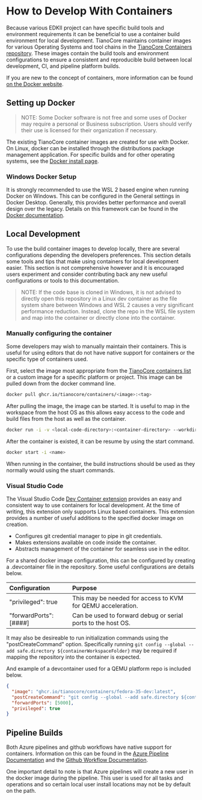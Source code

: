 # How to Develop With Containers

Because various EDKII project can have specific build tools and environment requirements
it can be beneficial to use a container build environment for local development.
TianoCore maintains container images for various Operating Systems and tool chains in the
[TianoCore Containers repository](https://github.com/tianocore/containers). These
images contain the build tools and environment configurations to ensure a consistent
and reproducible build between local development, CI, and pipeline platform builds.

If you are new to the concept of containers, more information can be found
[on the Docker website](https://www.docker.com/resources/what-container/).

## Setting up Docker

> NOTE:
> Some Docker software is not free and some uses of Docker may require a personal or
> Business subscription. Users should verify their use is licensed for their organization
> if necessary.

The existing TianoCore container images are created for use with Docker. On Linux,
docker can be installed through the distributions package management application.
For specific builds and for other operating systems, see the [Docker install page](https://docs.docker.com/engine/install/).

### Windows Docker Setup

It is strongly recommended to use the WSL 2 based engine when running Docker on
Windows. This can be configured in the General settings in Docker Desktop. Generally,
this provides better performance and overall design over the legacy. Details on
this framework can be found in the [Docker documentation](https://docs.docker.com/desktop/windows/wsl/).

## Local Development

To use the build container images to develop locally, there are several configurations
depending the developers preferences. This section details some tools and tips that
make using containers for local development easier. This section is not comprehensive
however and it is encouraged users experiment and consider contributing back any
new useful configurations or tools to this documentation.

> NOTE:
> If the code base is cloned in Windows, it is not advised to directly open
> this repository in a Linux dev container as the file system share between Windows
> and WSL 2 causes a very significant performance reduction. Instead, clone the
> repo in the WSL file system and map into the container or directly clone into
> the container.

### Manually configuring the container

Some developers may wish to manually maintain their containers. This is useful
for using editors that do not have native support for containers or the specific
type of containers used.

First, select the image most appropriate from the [TianoCore containers list](https://github.com/tianocore/containers#current-status)
or a custom image for a specific platform or project. This image can be pulled down
from the docker command line.

```bash
docker pull ghcr.io/tianocore/containers/<image>:<tag>
```

After pulling the image, the image can be started. It is useful to map in the workspace
from the host OS as this allows easy access to the code and build files from the
host as well as the container.

```bash
docker run -i -v <local-code-directory>:<container-directory> --workdir=<container directory> --name=<name> ghcr.io/tianocore/containers/<image>:<tag>
```

After the container is existed, it can be resume by using the start command.

```bash
docker start -i <name>
```

When running in the container, the build instructions should be used as they normally
would using the stuart commands.

### Visual Studio Code

The Visual Studio Code [Dev Container extension](https://code.visualstudio.com/docs/devcontainers/containers)
provides an easy and consistent way to use containers for local development. At
the time of writing, this extension only supports Linux based containers. This
extension provides a number of useful additions to the specified docker image on
creation.

- Configures git credential manager to pipe in git credentials.
- Makes extensions available on code inside the container.
- Abstracts management of the container for seamless use in the editor.

For a shared docker image configuration, this can be configured by creating a
.devcontainer file in the repository. Some useful configurations are details below.

| Configuration          | Purpose |
| :------------          | :------ |
| "privileged": true     | This may be needed for access to KVM for QEMU acceleration.  |
| "forwardPorts": [####] | Can be used to forward debug or serial ports to the host OS. |

It may also be desireable to run initialization commands using the "postCreateCommand"
option. Specifically running `git config --global --add safe.directory ${containerWorkspaceFolder}`
may be required if mapping the repository into the container is expected.

And example of a devcontainer used for a QEMU platform repo is included below.

```json
{
  "image": "ghcr.io/tianocore/containers/fedora-35-dev:latest",
  "postCreateCommand": "git config --global --add safe.directory ${containerWorkspaceFolder} && pip install --upgrade -r pip-requirements.txt",
  "forwardPorts": [5000],
  "privileged": true
}
```

## Pipeline Builds

Both Azure pipelines and github workflows have native support for containers. Information
on this can be found in the [Azure Pipeline Documentation](https://learn.microsoft.com/en-us/azure/devops/pipelines/process/container-phases?view=azure-devops)
and the [Github Workflow Documentation](https://docs.github.com/en/actions/using-workflows/workflow-syntax-for-github-actions).

One important detail to note is that Azure pipelines will create a new user in the
docker image during the pipeline. This user is used for all tasks and operations
and so certain local user install locations may not be by default on the path.
